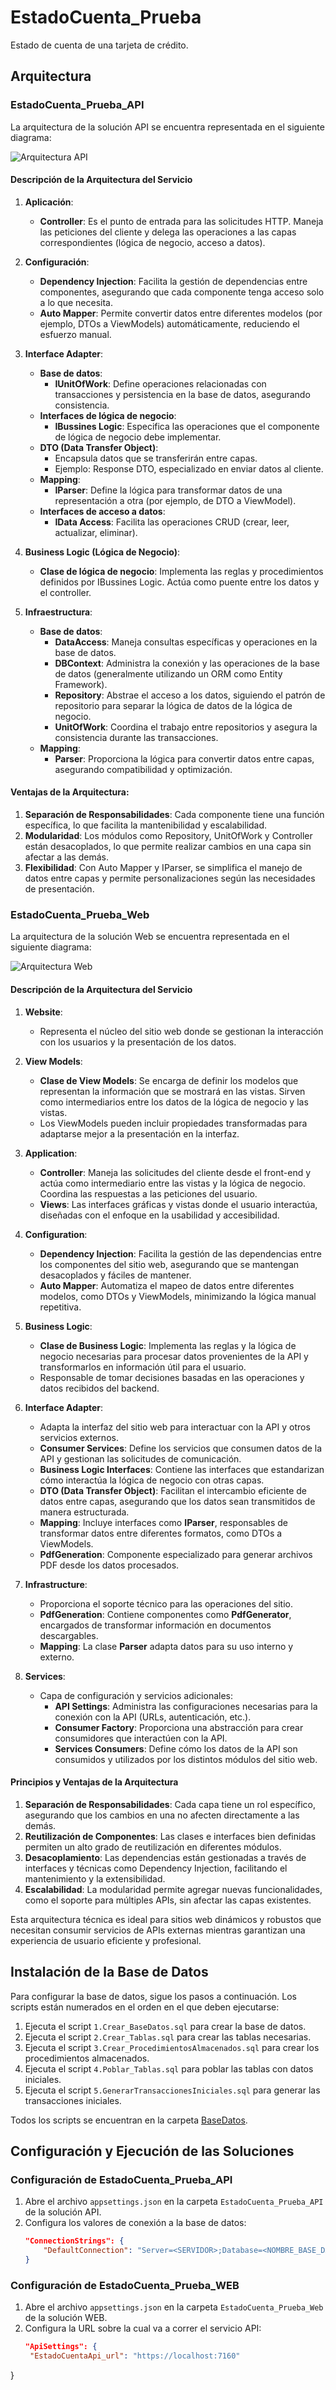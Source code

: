 # EstadoCuenta_Prueba

Estado de cuenta de una tarjeta de crédito.

## Arquitectura

### EstadoCuenta_Prueba_API
La arquitectura de la solución API se encuentra representada en el siguiente diagrama:

![Arquitectura API](Documentacion/Arquitectura/Arquitectura_EstadoCuenta_API.png)

#### Descripción de la Arquitectura del Servicio

1. **Aplicación**:
   - **Controller**: Es el punto de entrada para las solicitudes HTTP. Maneja las peticiones del cliente y delega las operaciones a las capas correspondientes (lógica de negocio, acceso a datos).

2. **Configuración**:
   - **Dependency Injection**: Facilita la gestión de dependencias entre componentes, asegurando que cada componente tenga acceso solo a lo que necesita.
   - **Auto Mapper**: Permite convertir datos entre diferentes modelos (por ejemplo, DTOs a ViewModels) automáticamente, reduciendo el esfuerzo manual.

3. **Interface Adapter**:
   - **Base de datos**:
     - **IUnitOfWork**: Define operaciones relacionadas con transacciones y persistencia en la base de datos, asegurando consistencia.
   - **Interfaces de lógica de negocio**:
     - **IBussines Logic**: Especifica las operaciones que el componente de lógica de negocio debe implementar.
   - **DTO (Data Transfer Object)**:
     - Encapsula datos que se transferirán entre capas.
     - Ejemplo: Response DTO, especializado en enviar datos al cliente.
   - **Mapping**:
     - **IParser**: Define la lógica para transformar datos de una representación a otra (por ejemplo, de DTO a ViewModel).
   - **Interfaces de acceso a datos**:
     - **IData Access**: Facilita las operaciones CRUD (crear, leer, actualizar, eliminar).

4. **Business Logic (Lógica de Negocio)**:
   - **Clase de lógica de negocio**: Implementa las reglas y procedimientos definidos por IBussines Logic. Actúa como puente entre los datos y el controller.

5. **Infraestructura**:
   - **Base de datos**:
     - **DataAccess**: Maneja consultas específicas y operaciones en la base de datos.
     - **DBContext**: Administra la conexión y las operaciones de la base de datos (generalmente utilizando un ORM como Entity Framework).
     - **Repository**: Abstrae el acceso a los datos, siguiendo el patrón de repositorio para separar la lógica de datos de la lógica de negocio.
     - **UnitOfWork**: Coordina el trabajo entre repositorios y asegura la consistencia durante las transacciones.
   - **Mapping**:
     - **Parser**: Proporciona la lógica para convertir datos entre capas, asegurando compatibilidad y optimización.

#### Ventajas de la Arquitectura:
1. **Separación de Responsabilidades**: Cada componente tiene una función específica, lo que facilita la mantenibilidad y escalabilidad.
2. **Modularidad**: Los módulos como Repository, UnitOfWork y Controller están desacoplados, lo que permite realizar cambios en una capa sin afectar a las demás.
3. **Flexibilidad**: Con Auto Mapper y IParser, se simplifica el manejo de datos entre capas y permite personalizaciones según las necesidades de presentación.

### EstadoCuenta_Prueba_Web
La arquitectura de la solución Web se encuentra representada en el siguiente diagrama:

![Arquitectura Web](Documentacion/Arquitectura/Arquitectura_EstadoCuenta_WEB.png)

#### Descripción de la Arquitectura del Servicio

1. **Website**:
   - Representa el núcleo del sitio web donde se gestionan la interacción con los usuarios y la presentación de los datos.

2. **View Models**:
   - **Clase de View Models**: Se encarga de definir los modelos que representan la información que se mostrará en las vistas. Sirven como intermediarios entre los datos de la lógica de negocio y las vistas.
   - Los ViewModels pueden incluir propiedades transformadas para adaptarse mejor a la presentación en la interfaz.

3. **Application**:
   - **Controller**: Maneja las solicitudes del cliente desde el front-end y actúa como intermediario entre las vistas y la lógica de negocio. Coordina las respuestas a las peticiones del usuario.
   - **Views**: Las interfaces gráficas y vistas donde el usuario interactúa, diseñadas con el enfoque en la usabilidad y accesibilidad.

4. **Configuration**:
   - **Dependency Injection**: Facilita la gestión de las dependencias entre los componentes del sitio web, asegurando que se mantengan desacoplados y fáciles de mantener.
   - **Auto Mapper**: Automatiza el mapeo de datos entre diferentes modelos, como DTOs y ViewModels, minimizando la lógica manual repetitiva.

5. **Business Logic**:
   - **Clase de Business Logic**: Implementa las reglas y la lógica de negocio necesarias para procesar datos provenientes de la API y transformarlos en información útil para el usuario.
   - Responsable de tomar decisiones basadas en las operaciones y datos recibidos del backend.

6. **Interface Adapter**:
   - Adapta la interfaz del sitio web para interactuar con la API y otros servicios externos.
   - **Consumer Services**: Define los servicios que consumen datos de la API y gestionan las solicitudes de comunicación.
   - **Business Logic Interfaces**: Contiene las interfaces que estandarizan cómo interactúa la lógica de negocio con otras capas.
   - **DTO (Data Transfer Object)**: Facilitan el intercambio eficiente de datos entre capas, asegurando que los datos sean transmitidos de manera estructurada.
   - **Mapping**: Incluye interfaces como **IParser**, responsables de transformar datos entre diferentes formatos, como DTOs a ViewModels.
   - **PdfGeneration**: Componente especializado para generar archivos PDF desde los datos procesados.

7. **Infrastructure**:
   - Proporciona el soporte técnico para las operaciones del sitio.
   - **PdfGeneration**: Contiene componentes como **PdfGenerator**, encargados de transformar información en documentos descargables.
   - **Mapping**: La clase **Parser** adapta datos para su uso interno y externo.

8. **Services**:
   - Capa de configuración y servicios adicionales:
     - **API Settings**: Administra las configuraciones necesarias para la conexión con la API (URLs, autenticación, etc.).
     - **Consumer Factory**: Proporciona una abstracción para crear consumidores que interactúen con la API.
     - **Services Consumers**: Define cómo los datos de la API son consumidos y utilizados por los distintos módulos del sitio web.

#### Principios y Ventajas de la Arquitectura
1. **Separación de Responsabilidades**: Cada capa tiene un rol específico, asegurando que los cambios en una no afecten directamente a las demás.
2. **Reutilización de Componentes**: Las clases e interfaces bien definidas permiten un alto grado de reutilización en diferentes módulos.
3. **Desacoplamiento**: Las dependencias están gestionadas a través de interfaces y técnicas como Dependency Injection, facilitando el mantenimiento y la extensibilidad.
4. **Escalabilidad**: La modularidad permite agregar nuevas funcionalidades, como el soporte para múltiples APIs, sin afectar las capas existentes.

Esta arquitectura técnica es ideal para sitios web dinámicos y robustos que necesitan consumir servicios de APIs externas mientras garantizan una experiencia de usuario eficiente y profesional.

## Instalación de la Base de Datos

Para configurar la base de datos, sigue los pasos a continuación. Los scripts están numerados en el orden en el que deben ejecutarse:

1. Ejecuta el script `1.Crear_BaseDatos.sql` para crear la base de datos.
2. Ejecuta el script `2.Crear_Tablas.sql` para crear las tablas necesarias.
3. Ejecuta el script `3.Crear_ProcedimientosAlmacenados.sql` para crear los procedimientos almacenados.
4. Ejecuta el script `4.Poblar_Tablas.sql` para poblar las tablas con datos iniciales.
5. Ejecuta el script `5.GenerarTransaccionesIniciales.sql` para generar las transacciones iniciales.

Todos los scripts se encuentran en la carpeta [BaseDatos](BaseDatos/).

## Configuración y Ejecución de las Soluciones

### Configuración de EstadoCuenta_Prueba_API

1. Abre el archivo `appsettings.json` en la carpeta `EstadoCuenta_Prueba_API` de la solución API.
2. Configura los valores de conexión a la base de datos:
   ```json
   "ConnectionStrings": {
       "DefaultConnection": "Server=<SERVIDOR>;Database=<NOMBRE_BASE_DATOS>;User Id=<USUARIO>;Password=<CONTRASEÑA>;"
   }

### Configuración de EstadoCuenta_Prueba_WEB

1. Abre el archivo `appsettings.json` en la carpeta `EstadoCuenta_Prueba_Web` de la solución WEB.
2. Configura la URL sobre la cual va a correr el servicio API:
   ```json
   "ApiSettings": {
    "EstadoCuentaApi_url": "https://localhost:7160"
  }
